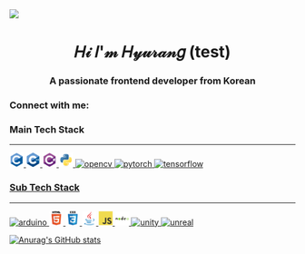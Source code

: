  <img src="![BackScreen](https://user-images.githubusercontent.com/86343177/201025831-665ff0e3-88ea-44e6-bccd-5a4f64566226.jpg)" /> 
<h1 align="center">𝐻𝒾 𝐼'𝓂 𝐻𝓎𝓊𝓇𝒶𝓃𝑔 (test) </h1>
<h3 align="center">A passionate frontend developer from Korean</h3>

<!-- - 🌱 I’m currently learning **1** -->

<h3 align="left">Connect with me:</h3>

<h3 align="left">Main Tech Stack</h3>

<hr>

<p align="left">
 
 <!--C-->
 <a href="https://www.cprogramming.com/" target="_blank" rel="noreferrer"> 
 <img src="https://raw.githubusercontent.com/devicons/devicon/master/icons/c/c-original.svg" alt="c" width="25" height="25"/> 
  
 </a> 
  
 <!--C++-->
 <a href="https://www.w3schools.com/cpp/" target="_blank" rel="noreferrer"> 
 <img src="https://raw.githubusercontent.com/devicons/devicon/master/icons/cplusplus/cplusplus-original.svg" alt="cplusplus"  width="25" height="25"/> 
  
 </a>
  
 <!--C#-->
 <a href="https://www.w3schools.com/cs/" target="_blank" rel="noreferrer"> 
 <img src="https://raw.githubusercontent.com/devicons/devicon/master/icons/csharp/csharp-original.svg" alt="csharp" width="25"  height="25"/> 
 </a>
 
 <!--Python-->
 <a href="https://www.python.org" target="_blank" rel="noreferrer"> 
 <img src="https://raw.githubusercontent.com/devicons/devicon/master/icons/python/python-original.svg" alt="python" width="25"  height="25"/> 
 </a>
 
 <!--OPEN CV-->
 <a href="https://opencv.org/" target="_blank" rel="noreferrer"> 
 <img src="https://www.vectorlogo.zone/logos/opencv/opencv-icon.svg" alt="opencv" width="25" height="25"/> 
 </a>
  
 <!--Pytorch-->
 <a href="https://pytorch.org/" target="_blank" rel="noreferrer"> 
 <img src="https://www.vectorlogo.zone/logos/pytorch/pytorch-icon.svg" alt="pytorch" width="25" height=25"/> 
  
 </a>
  
 <!--tensorflow-->
 <a href="https://www.tensorflow.org" target="_blank" rel="noreferrer"> 
 <img src="https://www.vectorlogo.zone/logos/tensorflow/tensorflow-icon.svg" alt="tensorflow" width="25" height="25"/> 
  
 </p>

 <h3 align="left">Sub Tech Stack</h3>
 <hr>

 <p align="left">
                 
 <!--android-->
 <a img src="https://raw.githubusercontent.com/devicons/devicon/master/icons/android/android-original-wordmark.svg" alt="android" width="25" height="25"/> 
 </a>
  
 <!--arduino-->
 <a href="https://www.arduino.cc/" target="_blank" rel="noreferrer"> 
 <img src="https://cdn.worldvectorlogo.com/logos/arduino-1.svg" alt="arduino" width="25" height="25"/> 
 </a>

 <!--HTML-->
 <a href="https://www.w3.org/html/" target="_blank" rel="noreferrer"> 
 <img src="https://raw.githubusercontent.com/devicons/devicon/master/icons/html5/html5-original-wordmark.svg" alt="html5"       width="25" height="25"/> 
 </a>

 <!--CSS3-->
 <a href="https://www.w3schools.com/css/" target="_blank" rel="noreferrer"> 
 <img src="https://raw.githubusercontent.com/devicons/devicon/master/icons/css3/css3-original-wordmark.svg" alt="css3"           width="25" height="25"/> 
 </a>
  
 <!--JAVA-->
 <a href="https://www.java.com" target="_blank" rel="noreferrer"> 
 <img src="https://raw.githubusercontent.com/devicons/devicon/master/icons/java/java-original.svg" alt="java" width="25"         height="25"/> 
 </a>
  
 <!--JAVASCRIPT-->
 <a href="https://developer.mozilla.org/en-US/docs/Web/JavaScript" target="_blank" rel="noreferrer"> 
 <img src="https://raw.githubusercontent.com/devicons/devicon/master/icons/javascript/javascript-original.svg"                   alt="javascript" width="25" height="25"/> 
 </a>
  
 <!--NODE JS-->
 <a href="https://nodejs.org" target="_blank" rel="noreferrer"> 
 <img src="https://raw.githubusercontent.com/devicons/devicon/master/icons/nodejs/nodejs-original-wordmark.svg" alt="nodejs"     width="25" height="25"/> 
 </a>
  
 <!--unity-->
 <a href="https://unity.com/" target="_blank" rel="noreferrer"> 
 <img src="https://www.vectorlogo.zone/logos/unity3d/unity3d-icon.svg" alt="unity" width="25" height="25"/> 
 </a>
  
 <!--unrealengine-->
 <a href="https://unrealengine.com/" target="_blank" rel="noreferrer"> 
 <img src="https://raw.githubusercontent.com/kenangundogan/fontisto/036b7eca71aab1bef8e6a0518f7329f13ed62f6b/icons/svg/brand/unreal-engine.svg" alt="unreal" width="25" height="25"/> 
</p>

<p align="left">
                
 ![Anurag's GitHub stats](https://github-readme-stats.vercel.app/api?username=Hyurang&show_icons=true&theme=default)
            
</p>
